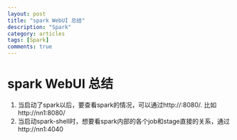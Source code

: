 ```yaml
---
layout: post
title: "spark WebUI 总结"
description: "Spark"
category: articles
tags: [Spark]
comments: true
---
```

spark WebUI 总结
=======
1. 当启动了spark以后，要查看spark的情况，可以通过http://<master ip>:8080/. 比如http://nn1:8080/
2. 当启动spark-shell时，想要看spark内部的各个job和stage直接的关系，通过http://nn1:4040
